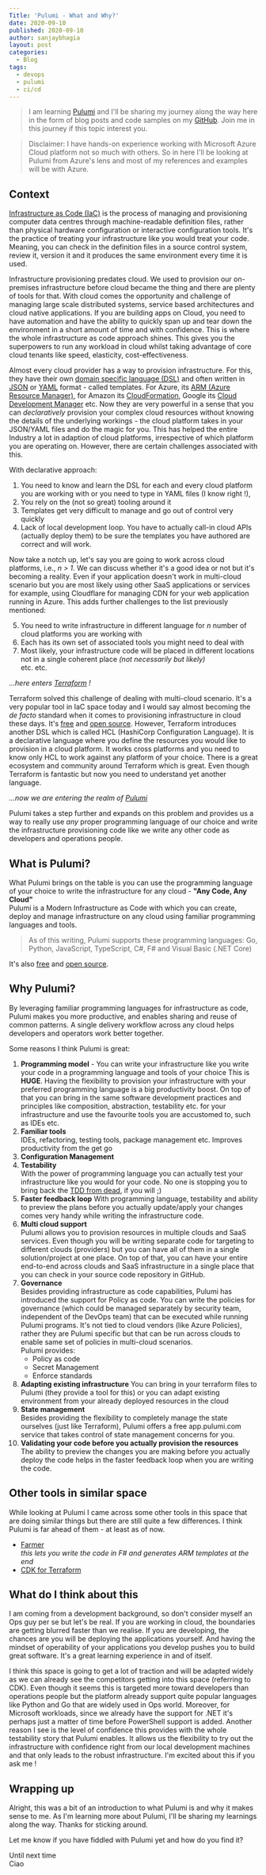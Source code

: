 ```yaml
---
Title: 'Pulumi - What and Why?'
date: 2020-09-10
published: 2020-09-10
author: sanjaybhagia
layout: post
categories:
  - Blog
tags:
  - devops
  - pulumi
  - ci/cd
---
```


> I am learning [Pulumi](https://www.pulumi.com/) and I'll be sharing my journey along the way here in the form of blog posts and code samples on my [GitHub](https://github.com/sanjaybhagia/pulumi-examples). Join me in this journey if this topic interest you. 

> Disclaimer: I have hands-on experience working with Microsoft Azure Cloud platform not so much with others. So in here I'll be looking at Pulumi from Azure's lens and most of my references and examples will be with Azure. 

## Context
[Infrastructure as Code (IaC)](https://en.wikipedia.org/wiki/Infrastructure_as_code) is the process of managing and provisioning computer data centres through machine-readable definition files, rather than physical hardware configuration or interactive configuration tools. It's the practice of treating your infrastructure like you would treat your code. Meaning, you can check in the definition files in a source control system, review it, version it and it produces the same environment every time it is used. 

Infrastructure provisioning predates cloud. We used to provision our on-premises infrastructure before cloud became the thing and there are plenty of tools for that. With cloud comes the opportunity and challenge of managing large scale distributed systems, service based architectures and cloud native applications. If you are building apps on Cloud, you need to have automation and have the ability to quickly span up and tear down the environment in a short amount of time and with confidence. This is where the whole infrastructure as code approach shines. This gives you the superpowers to run any workload in cloud whilst taking advantage of core cloud tenants like speed, elasticity, cost-effectiveness.

Almost every cloud provider has a way to provision infrastructure. For this, they have their own [domain specific language (DSL)](https://en.wikipedia.org/wiki/Domain-specific_language) and often written in [JSON](https://en.wikipedia.org/wiki/YAML) or [YAML](https://en.wikipedia.org/wiki/YAML) format - called templates. For Azure, its [ARM (Azure Resource Manager)](https://docs.microsoft.com/en-us/azure/azure-resource-manager/management/overview), for Amazon its [CloudFormation](https://aws.amazon.com/cloudformation/), Google its [Cloud Development Manager](https://cloud.google.com/deployment-manager/docs) etc. Now they are very powerful in a sense that you can *declaratively* provision your complex cloud resources without knowing the details of the underlying workings - the cloud platform takes in your JSON/YAML files and do the magic for you. This has helped the entire Industry a lot in adaption of cloud platforms, irrespective of which platform you are operating on. However, there are certain challenges associated with this.  
  
With declarative approach:
1. You need to know and learn the DSL for each and every cloud platform you are working with or you need to type in YAML files (I know right !), 
2. You rely on the (not so great) tooling around it
3. Templates get very difficult to manage and go out of control very quickly
4. Lack of local development loop. You have to actually call-in cloud APIs (actually deploy them) to be sure the templates you have authored are correct and will work.

Now take a notch up, let's say you are going to work across cloud platforms, i.e., *n > 1*. We can discuss whether it's a good idea or not but it's becoming a reality. Even if your application doesn't work in multi-cloud scenario but you are most likely using other SaaS applications or services for example, using Cloudflare for managing CDN for your web application running in Azure. This adds further challenges to the list previously mentioned:  
  
5. You need to write infrastructure in different language for *n* number of cloud platforms you are working with  
6. Each has its own set of associated tools you might need to deal with  
7. Most likely, your infrastructure code will be placed in different locations not in a single coherent place *(not necessarily but likely)*  
etc. etc.

*...here enters [Terraform](https://www.hashicorp.com/products/terraform/) !*

Terraform solved this challenge of dealing with multi-cloud scenario. It's a very popular tool in IaC space today and I would say almost becoming the *de facto* standard when it comes to provisioning infrastructure in cloud these days. It's [free](https://www.terraform.io) and [open source](https://github.com/hashicorp/terraform). However, Terraform introduces another DSL which is called HCL (HashiCorp Configuration Language). It is a declarative language where you define the resources you would like to provision in a cloud platform. It works cross platforms and you need to know only HCL to work against any platform of your choice. There is a great ecosystem and community around Terraform which is great. Even though Terraform is fantastic but now you need to understand yet another language. 

*...now we are entering the realm of [Pulumi](https://www.pulumi.com/)*

Pulumi takes a step further and expands on this problem and provides us a way to really use *any* proper programming language of our choice and write the infrastructure provisioning code like we write any other code as developers and operations people. 

## What is Pulumi?
What Pulumi brings on the table is you can use the programming language of your choice to write the infrastructure for any cloud - **"Any Code, Any Cloud"**  
Pulumi is a Modern Infrastructure as Code with which you can create, deploy and manage infrastructure on any cloud using familiar programming languages and tools.  

> As of this writing, Pulumi supports these programming languages: Go, Python, JavaScript, TypeScript, C#, F# and Visual Basic (.NET Core)

It's also [free](https://www.pulumi.com/pricing/#community-edition) and [open source](https://github.com/pulumi).

## Why Pulumi?
By leveraging familiar programming languages for infrastructure as code, Pulumi makes you more productive, and enables sharing and reuse of common patterns. A single delivery workflow across any cloud helps developers and operators work better together.

Some reasons I think Pulumi is great:  
1. **Programming model** - You can write your infrastructure like you write your code in a programming language and tools of your choice 
  This is **HUGE**. Having the flexibility to provision your infrastructure with your preferred programming language is a big productivity boost. On top of that you can bring in the same software development practices and principles like composition, abstraction, testability etc. for your infrastructure and use the favourite tools you are accustomed to, such as IDEs etc. 
2. **Familiar tools**  
    IDEs, refactoring, testing tools, package management etc.
    Improves productivity from the get go
3. **Configuration Management**
4. **Testability**  
  With the power of programming language you can actually test your infrastructure like you would for your code. No one is stopping you to bring back the [TDD from dead](https://dhh.dk/2014/tdd-is-dead-long-live-testing.html), if you will ;) 
5. **Faster feedback loop**
  With programming language, testability and ability to preview the plans before you actually update/apply your changes comes very handy while writing the infrastructure code. 
2. **Multi cloud support**  
  Pulumi allows you to provision resources in multiple clouds and SaaS services. Even though you will be writing separate code for targeting to different clouds (providers) but you can have all of them in a single solution/project at one place. On top of that, you can have your entire end-to-end across clouds and SaaS infrastructure in a single place that you can check in your source code repository in GitHub. 
4. **Governance**  
  Besides providing infrastructure as code capabilities, Pulumi has introduced the support for Policy as code. You can write the policies for governance (which could be managed separately by security team, independent of the DevOps team) that can be executed while running Pulumi programs. It's not tied to cloud vendors (like Azure Policies), rather they are Pulumi specific but that can be run across clouds to enable same set of policies in multi-cloud scenarios.  
  Pulumi provides:
    - Policy as code  
    - Secret Management  
    - Enforce standards  
5. **Adapting existing infrastructure**
  You can bring in your terraform files to Pulumi (they provide a tool for this) or you can adapt existing environment from your already deployed resources in the cloud
6. **State management**  
  Besides providing the flexibility to completely manage the state ourselves (just like Terraform), Pulumi offers a free app.pulumi.com service that takes control of state management concerns for you.
7. **Validating your code before you actually provision the resources**  
  The ability to preview the changes you are making before you actually deploy the code helps in the faster feedback loop when you are writing the code. 

## Other tools in similar space
While looking at Pulumi I came across some other tools in this space that are doing similar things but there are still quite a few differences. I think Pulumi is far ahead of them - at least as of now.
- [Farmer](https://compositionalit.github.io/farmer/)  
  *this lets you write the code in F# and generates ARM templates at the end*
- [CDK for Terraform](https://www.hashicorp.com/blog/cdk-for-terraform-enabling-python-and-typescript-support/)

## What do I think about this
I am coming from a development background, so don't consider myself an Ops guy per se but let's be real. If you are working in cloud, the boundaries are getting blurred faster than we realise. If you are developing, the chances are you will be deploying the applications yourself. And having the mindset of operability of your applications you develop pushes you to build great software. It's a great learning experience in and of itself.

I think this space is going to get a lot of traction and will be adapted widely as we can already see the competitors getting into this space (referring to CDK). Even though it seems this is targeted more toward developers than operations people but the platform already support quite popular languages like Python and Go that are widely used in Ops world. Moreover, for Microsoft workloads, since we already have the support for .NET it's perhaps just a matter of time before PowerShell support is added. Another reason I see is the level of confidence this provides with the whole testability story that Pulumi enables. It allows us the flexibility to try out the infrastructure with confidence right from our local development machines and that only leads to the robust infrastructure. I'm excited about this if you ask me !  

## Wrapping up
Alright, this was a bit of an introduction to what Pulumi is and why it makes sense to me. As I'm learning more about Pulumi, I'll be sharing my learnings along the way. Thanks for sticking around. 

Let me know if you have fiddled with Pulumi yet and how do you find it? 

Until next time  
Ciao









